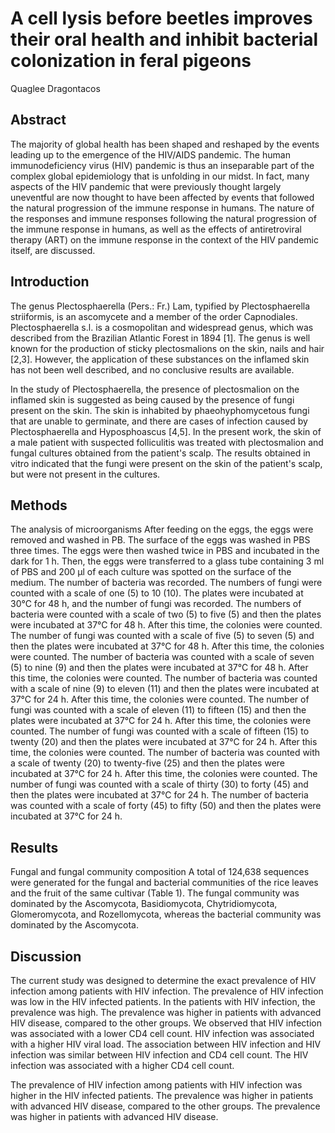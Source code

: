 # A cell lysis before beetles improves their oral health and inhibit bacterial colonization in feral pigeons
Quaglee Dragontacos


## Abstract
The majority of global health has been shaped and reshaped by the events leading up to the emergence of the HIV/AIDS pandemic. The human immunodeficiency virus (HIV) pandemic is thus an inseparable part of the complex global epidemiology that is unfolding in our midst. In fact, many aspects of the HIV pandemic that were previously thought largely uneventful are now thought to have been affected by events that followed the natural progression of the immune response in humans. The nature of the responses and immune responses following the natural progression of the immune response in humans, as well as the effects of antiretroviral therapy (ART) on the immune response in the context of the HIV pandemic itself, are discussed.


## Introduction
The genus Plectosphaerella (Pers.: Fr.) Lam, typified by Plectosphaerella striiformis, is an ascomycete and a member of the order Capnodiales. Plectosphaerella s.l. is a cosmopolitan and widespread genus, which was described from the Brazilian Atlantic Forest in 1894 [1]. The genus is well known for the production of sticky plectosmalions on the skin, nails and hair [2,3]. However, the application of these substances on the inflamed skin has not been well described, and no conclusive results are available.

In the study of Plectosphaerella, the presence of plectosmalion on the inflamed skin is suggested as being caused by the presence of fungi present on the skin. The skin is inhabited by phaeohyphomycetous fungi that are unable to germinate, and there are cases of infection caused by Plectosphaerella and Hyposphoascus [4,5]. In the present work, the skin of a male patient with suspected folliculitis was treated with plectosmalion and fungal cultures obtained from the patient's scalp. The results obtained in vitro indicated that the fungi were present on the skin of the patient's scalp, but were not present in the cultures.


## Methods

The analysis of microorganisms
After feeding on the eggs, the eggs were removed and washed in PB. The surface of the eggs was washed in PBS three times. The eggs were then washed twice in PBS and incubated in the dark for 1 h. Then, the eggs were transferred to a glass tube containing 3 ml of PBS and 200 µl of each culture was spotted on the surface of the medium. The number of bacteria was recorded. The numbers of fungi were counted with a scale of one (5) to 10 (10). The plates were incubated at 30°C for 48 h, and the number of fungi was recorded. The numbers of bacteria were counted with a scale of two (5) to five (5) and then the plates were incubated at 37°C for 48 h. After this time, the colonies were counted. The number of fungi was counted with a scale of five (5) to seven (5) and then the plates were incubated at 37°C for 48 h. After this time, the colonies were counted. The number of bacteria was counted with a scale of seven (5) to nine (9) and then the plates were incubated at 37°C for 48 h. After this time, the colonies were counted. The number of bacteria was counted with a scale of nine (9) to eleven (11) and then the plates were incubated at 37°C for 24 h. After this time, the colonies were counted. The number of fungi was counted with a scale of eleven (11) to fifteen (15) and then the plates were incubated at 37°C for 24 h. After this time, the colonies were counted. The number of fungi was counted with a scale of fifteen (15) to twenty (20) and then the plates were incubated at 37°C for 24 h. After this time, the colonies were counted. The number of bacteria was counted with a scale of twenty (20) to twenty-five (25) and then the plates were incubated at 37°C for 24 h. After this time, the colonies were counted. The number of fungi was counted with a scale of thirty (30) to forty (45) and then the plates were incubated at 37°C for 24 h. The number of bacteria was counted with a scale of forty (45) to fifty (50) and then the plates were incubated at 37°C for 24 h.


## Results
Fungal and fungal community composition
A total of 124,638 sequences were generated for the fungal and bacterial communities of the rice leaves and the fruit of the same cultivar (Table 1). The fungal community was dominated by the Ascomycota, Basidiomycota, Chytridiomycota, Glomeromycota, and Rozellomycota, whereas the bacterial community was dominated by the Ascomycota.


## Discussion
The current study was designed to determine the exact prevalence of HIV infection among patients with HIV infection. The prevalence of HIV infection was low in the HIV infected patients. In the patients with HIV infection, the prevalence was high. The prevalence was higher in patients with advanced HIV disease, compared to the other groups. We observed that HIV infection was associated with a lower CD4 cell count. HIV infection was associated with a higher HIV viral load. The association between HIV infection and HIV infection was similar between HIV infection and CD4 cell count. The HIV infection was associated with a higher CD4 cell count.

The prevalence of HIV infection among patients with HIV infection was higher in the HIV infected patients. The prevalence was higher in patients with advanced HIV disease, compared to the other groups. The prevalence was higher in patients with advanced HIV disease.
